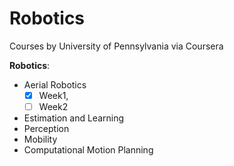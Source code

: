 # Robotics
Courses by University of Pennsylvania via Coursera

**Robotics**: 
- Aerial Robotics
  - [x] Week1, 
  - [ ] Week2
- Estimation and Learning
- Perception
- Mobility
- Computational Motion Planning
